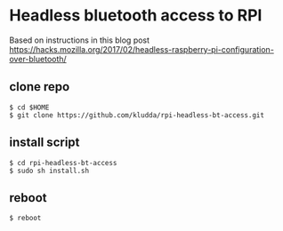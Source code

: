 # Headless bluetooth access to RPI

Based on instructions in this blog post
https://hacks.mozilla.org/2017/02/headless-raspberry-pi-configuration-over-bluetooth/


## clone repo
```
$ cd $HOME
$ git clone https://github.com/kludda/rpi-headless-bt-access.git
```

## install script
```
$ cd rpi-headless-bt-access
$ sudo sh install.sh
```

## reboot
```
$ reboot
```

